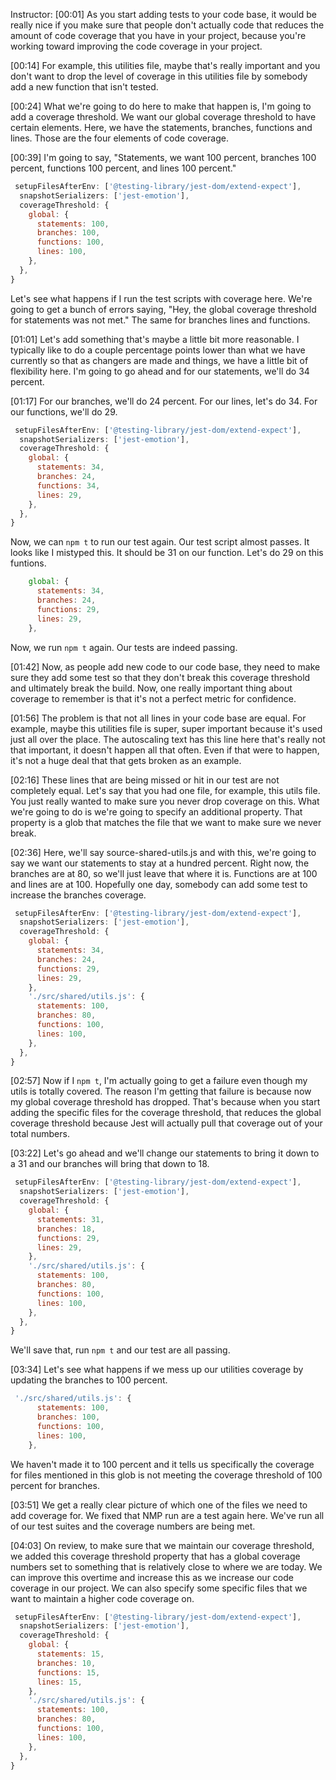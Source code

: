 Instructor: [00:01] As you start adding tests to your code base, it would be really nice if you make sure that people don't actually code that reduces the amount of code coverage that you have in your project, because you're working toward improving the code coverage in your project.

[00:14] For example, this utilities file, maybe that's really important and you don't want to drop the level of coverage in this utilities file by somebody add a new function that isn't tested.

[00:24] What we're going to do here to make that happen is, I'm going to add a coverage threshold. We want our global coverage threshold to have certain elements. Here, we have the statements, branches, functions and lines. Those are the four elements of code coverage.

[00:39] I'm going to say, "Statements, we want 100 percent, branches 100 percent, functions 100 percent, and lines 100 percent."

```js
 setupFilesAfterEnv: ['@testing-library/jest-dom/extend-expect'],
  snapshotSerializers: ['jest-emotion'],
  coverageThreshold: {
    global: {
      statements: 100,
      branches: 100,
      functions: 100,
      lines: 100,
    },
  },
}
```


Let's see what happens if I run the test scripts with coverage here. We're going to get a bunch of errors saying, "Hey, the global coverage threshold for statements was not met." The same for branches lines and functions.

[01:01] Let's add something that's maybe a little bit more reasonable. I typically like to do a couple percentage points lower than what we have currently so that as changers are made and things, we have a little bit of flexibility here. I'm going to go ahead and for our statements, we'll do 34 percent.

[01:17] For our branches, we'll do 24 percent. For our lines, let's do 34. For our functions, we'll do 29. 

```js
 setupFilesAfterEnv: ['@testing-library/jest-dom/extend-expect'],
  snapshotSerializers: ['jest-emotion'],
  coverageThreshold: {
    global: {
      statements: 34,
      branches: 24,
      functions: 34,
      lines: 29,
    },
  },
}
```

Now, we can `npm t` to run our test again. Our test script almost passes. It looks like I mistyped this. It should be 31 on our function. Let's do 29 on this funtions. 

```js
    global: {
      statements: 34,
      branches: 24,
      functions: 29,
      lines: 29,
    },
```


Now, we run `npm t` again. Our tests are indeed passing.

[01:42] Now, as people add new code to our code base, they need to make sure they add some test so that they don't break this coverage threshold and ultimately break the build. Now, one really important thing about coverage to remember is that it's not a perfect metric for confidence.

[01:56] The problem is that not all lines in your code base are equal. For example, maybe this utilities file is super, super important because it's used just all over the place. The autoscaling text has this line here that's really not that important, it doesn't happen all that often. Even if that were to happen, it's not a huge deal that that gets broken as an example.

[02:16] These lines that are being missed or hit in our test are not completely equal. Let's say that you had one file, for example, this utils file. You just really wanted to make sure you never drop coverage on this. What we're going to do is we're going to specify an additional property. That property is a glob that matches the file that we want to make sure we never break.

[02:36] Here, we'll say source-shared-utils.js and with this, we're going to say we want our statements to stay at a hundred percent. Right now, the branches are at 80, so we'll just leave that where it is. Functions are at 100 and lines are at 100. Hopefully one day, somebody can add some test to increase the branches coverage.

```js
 setupFilesAfterEnv: ['@testing-library/jest-dom/extend-expect'],
  snapshotSerializers: ['jest-emotion'],
  coverageThreshold: {
    global: {
      statements: 34,
      branches: 24,
      functions: 29,
      lines: 29,
    },
    './src/shared/utils.js': {
      statements: 100,
      branches: 80,
      functions: 100,
      lines: 100,
    },
  },
}
```

[02:57] Now if I `npm t`, I'm actually going to get a failure even though my utils is totally covered. The reason I'm getting that failure is because now my global coverage threshold has dropped. That's because when you start adding the specific files for the coverage threshold, that reduces the global coverage threshold because Jest will actually pull that coverage out of your total numbers.

[03:22] Let's go ahead and we'll change our statements to bring it down to a 31 and our branches will bring that down to 18. 

```js
 setupFilesAfterEnv: ['@testing-library/jest-dom/extend-expect'],
  snapshotSerializers: ['jest-emotion'],
  coverageThreshold: {
    global: {
      statements: 31,
      branches: 18,
      functions: 29,
      lines: 29,
    },
    './src/shared/utils.js': {
      statements: 100,
      branches: 80,
      functions: 100,
      lines: 100,
    },
  },
}
```

We'll save that, run `npm t` and our test are all passing.

[03:34] Let's see what happens if we mess up our utilities coverage by updating the branches to 100 percent. 

```js
 './src/shared/utils.js': {
      statements: 100,
      branches: 100,
      functions: 100,
      lines: 100,
    },
```

We haven't made it to 100 percent and it tells us specifically the coverage for files mentioned in this glob is not meeting the coverage threshold of 100 percent for branches.

[03:51] We get a really clear picture of which one of the files we need to add coverage for. We fixed that NMP run are a test again here. We've run all of our test suites and the coverage numbers are being met.

[04:03] On review, to make sure that we maintain our coverage threshold, we added this coverage threshold property that has a global coverage numbers set to something that is relatively close to where we are today. We can improve this overtime and increase this as we increase our code coverage in our project. We can also specify some specific files that we want to maintain a higher code coverage on.

```js
 setupFilesAfterEnv: ['@testing-library/jest-dom/extend-expect'],
  snapshotSerializers: ['jest-emotion'],
  coverageThreshold: {
    global: {
      statements: 15,
      branches: 10,
      functions: 15,
      lines: 15,
    },
    './src/shared/utils.js': {
      statements: 100,
      branches: 80,
      functions: 100,
      lines: 100,
    },
  },
}
```
